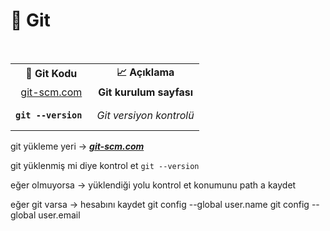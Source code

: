 # 📂 Git
 
<table align="left">
  <tr>
    <td align="center"> <strong>📌 Git Kodu</strong><br/> </td>
    <td align="center"> <strong>📈 Açıklama</strong><br/> </td>
  </tr>
  <tr>
    <td align="center"> <a href="https://git-scm.com/downloads/win" target="_blank"> git-scm.com</a></td>
    <td align="center"> <strong>Git kurulum sayfası</strong></td>
  </tr>
  <tr>
    <td align="center"> <strong><pre><code>git --version </code></pre></strong> </td>
    <td align="center"> <i>Git versiyon kontrolü</i> </td>
  </tr>
  <tr>
  
  </tr>

<br>

</table>

git yükleme yeri -> [**_git-scm.com_**](https://git-scm.com/downloads/win)

git yüklenmiş mi diye kontrol et ``git --version ``
	

eğer olmuyorsa -> 
	yüklendiği yolu kontrol et 
	konumunu path a kaydet

eğer git varsa -> 
	hesabını kaydet 
	git config --global user.name
	git config --global user.email
